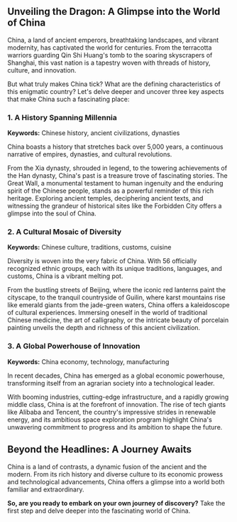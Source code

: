 ## Unveiling the Dragon: A Glimpse into the World of China

China, a land of ancient emperors, breathtaking landscapes, and vibrant modernity, has captivated the world for centuries. From the terracotta warriors guarding Qin Shi Huang's tomb to the soaring skyscrapers of Shanghai, this vast nation is a tapestry woven with threads of history, culture, and innovation.  

But what truly makes China tick? What are the defining characteristics of this enigmatic country? Let's delve deeper and uncover three key aspects that make China such a fascinating place:

### 1. A History Spanning Millennia

**Keywords:**  Chinese history, ancient civilizations, dynasties

China boasts a history that stretches back over 5,000 years, a continuous narrative of empires, dynasties, and cultural revolutions. 

From the Xia dynasty, shrouded in legend, to the towering achievements of the Han dynasty, China's past is a treasure trove of fascinating stories. The Great Wall, a monumental testament to human ingenuity and the enduring spirit of the Chinese people, stands as a powerful reminder of this rich heritage.  Exploring ancient temples, deciphering ancient texts, and witnessing the grandeur of historical sites like the Forbidden City offers a glimpse into the soul of China.

### 2. A Cultural Mosaic of Diversity

**Keywords:** Chinese culture, traditions, customs, cuisine

Diversity is woven into the very fabric of China. With 56 officially recognized ethnic groups, each with its unique traditions, languages, and customs, China is a vibrant melting pot. 

From the bustling streets of Beijing, where the iconic red lanterns paint the cityscape, to the tranquil countryside of Guilin, where karst mountains rise like emerald giants from the jade-green waters, China offers a kaleidoscope of cultural experiences.  Immersing oneself in the world of traditional Chinese medicine, the art of calligraphy, or the intricate beauty of porcelain painting unveils the depth and richness of this ancient civilization.

### 3. A Global Powerhouse of Innovation

**Keywords:** China economy, technology, manufacturing

In recent decades, China has emerged as a global economic powerhouse, transforming itself from an agrarian society into a technological leader.  

With booming industries, cutting-edge infrastructure, and a rapidly growing middle class, China is at the forefront of innovation. The rise of tech giants like Alibaba and Tencent, the country's impressive strides in renewable energy, and its ambitious space exploration program highlight China's unwavering commitment to progress and its ambition to shape the future.

## Beyond the Headlines: A Journey Awaits

China is a land of contrasts, a dynamic fusion of the ancient and the modern.  From its rich history and diverse culture to its economic prowess and technological advancements, China offers a glimpse into a world both familiar and extraordinary. 

**So, are you ready to embark on your own journey of discovery?** Take the first step and delve deeper into the fascinating world of China.


